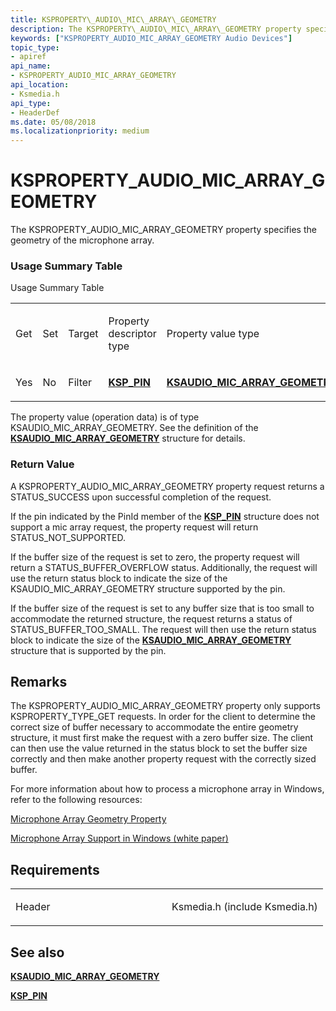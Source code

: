 ```yaml
---
title: KSPROPERTY\_AUDIO\_MIC\_ARRAY\_GEOMETRY
description: The KSPROPERTY\_AUDIO\_MIC\_ARRAY\_GEOMETRY property specifies the geometry of the microphone array.
keywords: ["KSPROPERTY_AUDIO_MIC_ARRAY_GEOMETRY Audio Devices"]
topic_type:
- apiref
api_name:
- KSPROPERTY_AUDIO_MIC_ARRAY_GEOMETRY
api_location:
- Ksmedia.h
api_type:
- HeaderDef
ms.date: 05/08/2018
ms.localizationpriority: medium
---
```


# KSPROPERTY\_AUDIO\_MIC\_ARRAY\_GEOMETRY


The KSPROPERTY\_AUDIO\_MIC\_ARRAY\_GEOMETRY property specifies the geometry of the microphone array.

### <span id="Usage_Summary_Table"></span><span id="usage_summary_table"></span><span id="USAGE_SUMMARY_TABLE"></span>Usage Summary Table

Usage Summary Table

<table>
<colgroup>
<col width="20%" />
<col width="20%" />
<col width="20%" />
<col width="20%" />
<col width="20%" />
</colgroup>
<tbody>
<tr class="odd">
<td align="left"><p>Get</p></td>
<td align="left"><p>Set</p></td>
<td align="left"><p>Target</p></td>
<td align="left"><p>Property descriptor type</p></td>
<td align="left"><p>Property value type</p></td>
</tr>
<tr class="even">
<td align="left"><p>Yes</p></td>
<td align="left"><p>No</p></td>
<td align="left"><p>Filter</p></td>
<td align="left"><a href="/windows-hardware/drivers/ddi/ks/ns-ks-ksp_pin" data-raw-source="[&lt;strong&gt;KSP_PIN&lt;/strong&gt;](/windows-hardware/drivers/ddi/ks/ns-ks-ksp_pin)"><strong>KSP_PIN</strong></a></td>
<td align="left"><a href="/windows-hardware/drivers/ddi/ksmedia/ns-ksmedia-ksaudio_mic_array_geometry" data-raw-source="[&lt;strong&gt;KSAUDIO_MIC_ARRAY_GEOMETRY&lt;/strong&gt;](/windows-hardware/drivers/ddi/ksmedia/ns-ksmedia-ksaudio_mic_array_geometry)"><strong>KSAUDIO_MIC_ARRAY_GEOMETRY</strong></a></td>
</tr>
</tbody>
</table>

 

The property value (operation data) is of type KSAUDIO\_MIC\_ARRAY\_GEOMETRY. See the definition of the [**KSAUDIO\_MIC\_ARRAY\_GEOMETRY**](/windows-hardware/drivers/ddi/ksmedia/ns-ksmedia-ksaudio_mic_array_geometry) structure for details.

### <span id="Return_Value"></span><span id="return_value"></span><span id="RETURN_VALUE"></span>Return Value

A KSPROPERTY\_AUDIO\_MIC\_ARRAY\_GEOMETRY property request returns a STATUS\_SUCCESS upon successful completion of the request.

If the pin indicated by the PinId member of the [**KSP\_PIN**](/windows-hardware/drivers/ddi/ks/ns-ks-ksp_pin) structure does not support a mic array request, the property request will return STATUS\_NOT\_SUPPORTED.

If the buffer size of the request is set to zero, the property request will return a STATUS\_BUFFER\_OVERFLOW status. Additionally, the request will use the return status block to indicate the size of the KSAUDIO\_MIC\_ARRAY\_GEOMETRY structure supported by the pin.

If the buffer size of the request is set to any buffer size that is too small to accommodate the returned structure, the request returns a status of STATUS\_BUFFER\_TOO\_SMALL. The request will then use the return status block to indicate the size of the [**KSAUDIO\_MIC\_ARRAY\_GEOMETRY**](/windows-hardware/drivers/ddi/ksmedia/ns-ksmedia-ksaudio_mic_array_geometry) structure that is supported by the pin.

Remarks
-------

The KSPROPERTY\_AUDIO\_MIC\_ARRAY\_GEOMETRY property only supports KSPROPERTY\_TYPE\_GET requests. In order for the client to determine the correct size of buffer necessary to accommodate the entire geometry structure, it must first make the request with a zero buffer size. The client can then use the value returned in the status block to set the buffer size correctly and then make another property request with the correctly sized buffer.

For more information about how to process a microphone array in Windows, refer to the following resources:

[Microphone Array Geometry Property](./microphone-array-geometry-property.md)

[Microphone Array Support in Windows (white paper)](/previous-versions/windows/hardware/design/dn613960(v=vs.85))

Requirements
------------

<table>
<colgroup>
<col width="50%" />
<col width="50%" />
</colgroup>
<tbody>
<tr class="odd">
<td align="left"><p>Header</p></td>
<td align="left">Ksmedia.h (include Ksmedia.h)</td>
</tr>
</tbody>
</table>

## <span id="see_also"></span>See also


[**KSAUDIO\_MIC\_ARRAY\_GEOMETRY**](/windows-hardware/drivers/ddi/ksmedia/ns-ksmedia-ksaudio_mic_array_geometry)

[**KSP\_PIN**](/windows-hardware/drivers/ddi/ks/ns-ks-ksp_pin)

